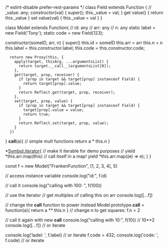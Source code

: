 /* eslint-disable prefer-rest-params */
class Field extends Function {
  // _value: any;
  constructor(val) {
    super();
    this._value = val;
  }
  get value() { return this._value }
  set value(val) { this._value = val }
}

class Model extends Function{
  // id: any
  // arr: any
  // n: any
  static label = new Field('Tony');
  static code = new Field(123);

  constructor(someID, arr, n) {
      super()
      this.id = someID
      this.arr = arr
      this.n = n
      this.label = this.constructor.label;
      this.code = this.constructor.code;

      return new Proxy(this, {
        apply(target, thisArg, ...argumentsList) {
          return target.__call__(argumentsList[0]);
        },
        get(target, prop, receiver) {
          if (prop in target && target[prop] instanceof Field) {
            return target[prop].value;
          }
          return Reflect.get(target, prop, receiver);
        },
        set(target, prop, value) {
          if (prop in target && target[prop] instanceof Field) {
            target[prop].value = value;
            return true;
          }
          return Reflect.set(target, prop, value);
        }
      })
  }
  __call__(a){                  // simple mult functions
      return a * this.n
  }

  *[Symbol.iterator](){         // make it iterable for demo purposes
      // yield *this.arr.map(this) // call itself in a map!
      yield *this.arr.map((e) => e);
  }
}


const f = new Model("FrankenFunction", [1, 2, 3, 4], 5)

// access instance variable
console.log("id:", f.id)

// call it 
console.log("calling with 100: ", f(100))

// use the iterator
// get multiples of calling this on arr
console.log([...f])

// change the __call__ function to power instead
Model.prototype.__call__ = function(a){
  return  a ** this.n 
}
// change n to get squares:
f.n = 2

// call it again with new __call__
console.log("calling with 10:", f(10))  // 10**2
console.log([...f]) // or iterate

console.log('ladel: ', f.label) // or iterate
f.code = 432;
console.log('code: ', f.code) // or iterate

